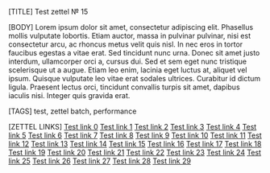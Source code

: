 [TITLE]
Test zettel № 15

[BODY]
Lorem ipsum dolor sit amet, consectetur adipiscing elit. 
Phasellus mollis vulputate lobortis. Etiam auctor, massa in pulvinar 
pulvinar, nisi est consectetur arcu, ac rhoncus metus velit quis nisl. 
In nec eros in tortor faucibus egestas a vitae erat. Sed tincidunt nunc 
urna. Donec sit amet justo interdum, ullamcorper orci a, cursus dui. 
Sed et sem eget nunc tristique scelerisque ut a augue. 
Etiam leo enim, lacinia eget luctus at, aliquet vel ipsum. 
Quisque vulputate leo vitae erat sodales ultrices. Curabitur id dictum 
ligula. Praesent lectus orci, tincidunt convallis turpis sit amet, dapibus 
iaculis nisi. Integer quis gravida erat. 

[TAGS]
test, zettel batch, performance

[ZETTEL LINKS]
[Test link 0](24.md)
[Test link 1](6.md)
[Test link 2](6.md)
[Test link 3](28.md)
[Test link 4](3.md)
[Test link 5](12.md)
[Test link 6](25.md)
[Test link 7](22.md)
[Test link 8](1.md)
[Test link 9](11.md)
[Test link 10](17.md)
[Test link 11](29.md)
[Test link 12](5.md)
[Test link 13](7.md)
[Test link 14](22.md)
[Test link 15](14.md)
[Test link 16](16.md)
[Test link 17](0.md)
[Test link 18](4.md)
[Test link 19](6.md)
[Test link 20](9.md)
[Test link 21](24.md)
[Test link 22](13.md)
[Test link 23](22.md)
[Test link 24](0.md)
[Test link 25](10.md)
[Test link 26](23.md)
[Test link 27](14.md)
[Test link 28](27.md)
[Test link 29](9.md)
